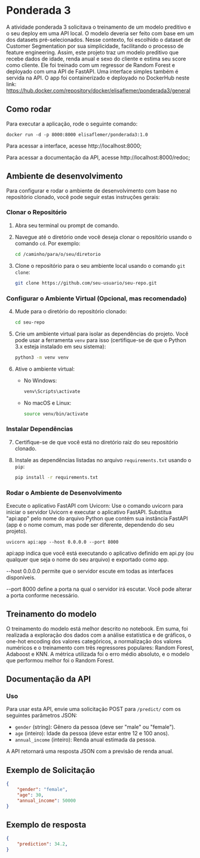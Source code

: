 # Ponderada 3

A atividade ponderada 3 solicitava o treinamento de um modelo preditivo e o seu deploy em uma API local. O modelo deveria ser feito com base em um dos datasets pré-selecionados. Nesse contexto, foi escolhido o dataset de Customer Segmentation por sua simplicidade, facilitando o processo de feature engineering. Assim, este projeto traz um modelo preditivo que recebe dados de idade, renda anual e sexo do cliente e estima seu score como cliente. Ele foi treinado com um regressor de Random Forest e deployado com uma API de FastAPI. Uma interface simples também é servida na API. O app foi containerizado e deployado no DockerHub neste link: https://hub.docker.com/repository/docker/elisaflemer/ponderada3/general

## Como rodar
Para executar a aplicação, rode o seguinte comando:

```
docker run -d -p 8000:8000 elisaflemer/ponderada3:1.0
```

Para acessar a interface, acesse http://localhost:8000;

Para acessar a documentação da API, acesse http://localhost:8000/redoc;

## Ambiente de desenvolvimento

Para configurar e rodar o ambiente de desenvolvimento com base no repositório clonado, você pode seguir estas instruções gerais:

### Clonar o Repositório

1. Abra seu terminal ou prompt de comando.

2. Navegue até o diretório onde você deseja clonar o repositório usando o comando `cd`. Por exemplo:

   ```bash
   cd /caminho/para/o/seu/diretorio
   ```

3. Clone o repositório para o seu ambiente local usando o comando `git clone`:

   ```bash
   git clone https://github.com/seu-usuario/seu-repo.git
   ```

### Configurar o Ambiente Virtual (Opcional, mas recomendado)

4. Mude para o diretório do repositório clonado:

   ```bash
   cd seu-repo
   ```

5. Crie um ambiente virtual para isolar as dependências do projeto. Você pode usar a ferramenta `venv` para isso (certifique-se de que o Python 3.x esteja instalado em seu sistema):

   ```bash
   python3 -m venv venv
   ```

6. Ative o ambiente virtual:

   - No Windows:

     ```bash
     venv\Scripts\activate
     ```

   - No macOS e Linux:

     ```bash
     source venv/bin/activate
     ```

### Instalar Dependências

7. Certifique-se de que você está no diretório raiz do seu repositório clonado.

8. Instale as dependências listadas no arquivo `requirements.txt` usando o `pip`:

   ```bash
   pip install -r requirements.txt
   ```

### Rodar o Ambiente de Desenvolvimento

Execute o aplicativo FastAPI com Uvicorn:
Use o comando uvicorn para iniciar o servidor Uvicorn e executar o aplicativo FastAPI. Substitua "api:app" pelo nome do arquivo Python que contém sua instância FastAPI (app é o nome comum, mas pode ser diferente, dependendo do seu projeto).

```
uvicorn api:app --host 0.0.0.0 --port 8000

```
api:app indica que você está executando o aplicativo definido em api.py (ou qualquer que seja o nome do seu arquivo) e exportado como app.

--host 0.0.0.0 permite que o servidor escute em todas as interfaces disponíveis.

--port 8000 define a porta na qual o servidor irá escutar. Você pode alterar a porta conforme necessário.

## Treinamento do modelo

O treinamento do modelo está melhor descrito no notebook. Em suma, foi realizada a exploração dos dados com a análise estatística e de gráficos, o one-hot encoding dos valores categóricos, a normalização dos valores numéricos e o treinamento com trẽs regressores populares: Random Forest, Adaboost e KNN. A métrica utilizada foi o erro médio absoluto, e o modelo que performou melhor foi o Random Forest.

## Documentação da API
### Uso

Para usar esta API, envie uma solicitação POST para `/predict/` com os seguintes parâmetros JSON:

- `gender` (string): Gênero da pessoa (deve ser "male" ou "female").
- `age` (inteiro): Idade da pessoa (deve estar entre 12 e 100 anos).
- `annual_income` (inteiro): Renda anual estimada da pessoa.

A API retornará uma resposta JSON com a previsão de renda anual.

## Exemplo de Solicitação

```json
{
    "gender": "female",
    "age": 30,
    "annual_income": 50000
}
```

## Exemplo de resposta

```json
{
    "prediction": 34.2,
}
```